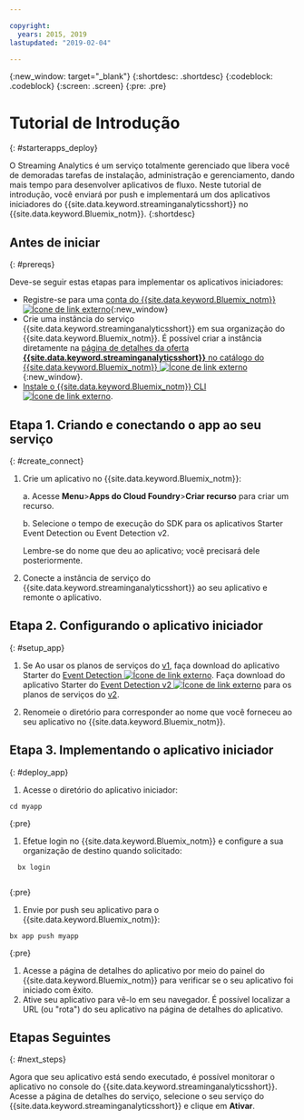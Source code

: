 ```yaml
---

copyright:
  years: 2015, 2019
lastupdated: "2019-02-04"

---
```


<!-- Attribute definitions -->
{:new_window: target="_blank"}
{:shortdesc: .shortdesc}
{:codeblock: .codeblock}
{:screen: .screen}
{:pre: .pre}

# Tutorial de Introdução
{: #starterapps_deploy}

O Streaming Analytics é um serviço totalmente gerenciado que libera você de demoradas tarefas de instalação, administração e gerenciamento, dando mais tempo para desenvolver aplicativos de fluxo. Neste tutorial de introdução, você enviará por push e implementará um dos aplicativos iniciadores do {{site.data.keyword.streaminganalyticsshort}} no {{site.data.keyword.Bluemix_notm}}.
{:shortdesc}


## Antes de iniciar
{: #prereqs}

Deve-se seguir estas etapas para implementar os aplicativos iniciadores:

* Registre-se para uma [conta do {{site.data.keyword.Bluemix_notm}} ![Ícone de link externo](../../icons/launch-glyph.svg "Ícone de link externo")](https://{DomainName}/registration){:new_window}
* Crie uma instância do serviço {{site.data.keyword.streaminganalyticsshort}} em sua organização do {{site.data.keyword.Bluemix_notm}}. É possível criar a instância diretamente na [página de detalhes da oferta **{{site.data.keyword.streaminganalyticsshort}}** no catálogo do {{site.data.keyword.Bluemix_notm}} ![Ícone de link externo](../../icons/launch-glyph.svg "Ícone de link externo")](https://{DomainName}/catalog/services/streaming-analytics/){:new_window}.  
* [Instale o {{site.data.keyword.Bluemix_notm}} CLI ![Ícone de link externo](../../icons/launch-glyph.svg "Ícone de link externo")](/docs/cli?topic=cloud-cli-install-ibmcloud-cli#install-ibmcloud-cli).



## Etapa 1. Criando e conectando o app ao seu serviço
{: #create_connect}

1. Crie um aplicativo no {{site.data.keyword.Bluemix_notm}}:

    a. Acesse **Menu**>**Apps do Cloud Foundry**>**Criar recurso** para criar um recurso.

    b. Selecione o tempo de execução do SDK para os aplicativos Starter Event Detection ou Event Detection v2.

    Lembre-se do nome que deu ao aplicativo; você precisará dele posteriormente.
1. Conecte a instância de serviço do {{site.data.keyword.streaminganalyticsshort}} ao seu aplicativo e remonte o aplicativo.

## Etapa 2. Configurando o aplicativo iniciador
{: #setup_app}

1. Se Ao usar os planos de serviços do [v1](/docs/services/StreamingAnalytics?topic=StreamingAnalytics-service_plans#service_plans), faça download do aplicativo Starter do [Event Detection ![Ícone de link externo](../../icons/launch-glyph.svg "Ícone de link externo")](https://streams-github-samples.mybluemix.net/?get=QuickStart/EventDetection). Faça download
do aplicativo Starter do [Event
Detection v2 ![Ícone de link externo](../../icons/launch-glyph.svg "Ícone de link externo")](https://streams-github-samples.mybluemix.net/?get=QuickStart%2FBeta201801%2FEventDetectionV2) para
os planos de serviços do [v2](/docs/services/StreamingAnalytics?topic=StreamingAnalytics-service_plans#service_plans).

1. Renomeie o diretório para corresponder ao nome que você forneceu ao seu aplicativo no {{site.data.keyword.Bluemix_notm}}.

## Etapa 3. Implementando o aplicativo iniciador
{: #deploy_app}

1. Acesse o diretório do aplicativo iniciador:
  <pre><code>cd myapp</code></pre>
  {:pre}

1. Efetue login no {{site.data.keyword.Bluemix_notm}} e configure a sua organização de destino quando solicitado:
  <pre><code>  bx login
  </code></pre>
  {:pre}

1. Envie por push seu aplicativo para o {{site.data.keyword.Bluemix_notm}}:
  <pre><code>bx app push myapp</code></pre>
  {:pre}

1. Acesse a página de detalhes do aplicativo por meio do painel do {{site.data.keyword.Bluemix_notm}} para verificar se o seu aplicativo foi iniciado com êxito.
1. Ative seu aplicativo para vê-lo em seu navegador. É possível localizar a URL (ou "rota") do seu aplicativo na página de detalhes do aplicativo.

## Etapas Seguintes
{: #next_steps}

Agora que seu aplicativo está sendo executado, é possível monitorar o aplicativo no console do {{site.data.keyword.streaminganalyticsshort}}. Acesse a página de detalhes do serviço, selecione o seu serviço do {{site.data.keyword.streaminganalyticsshort}} e clique em **Ativar**.
